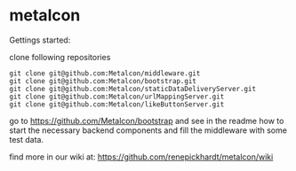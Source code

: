metalcon
========

Gettings started:

clone following repositories
```
git clone git@github.com:Metalcon/middleware.git
git clone git@github.com:Metalcon/bootstrap.git
git clone git@github.com:Metalcon/staticDataDeliveryServer.git
git clone git@github.com:Metalcon/urlMappingServer.git
git clone git@github.com:Metalcon/likeButtonServer.git
```

go to https://github.com/Metalcon/bootstrap and see in the readme how to start the necessary backend components and fill the middleware with some test data.


find more in our wiki at: https://github.com/renepickhardt/metalcon/wiki

